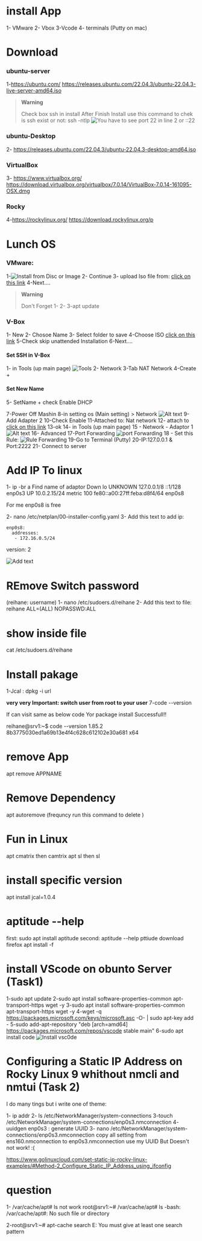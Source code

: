 # install App
1- VMware
2- Vbox
3-Vcode
4- terminals (Putty on mac)

# Download


### ubuntu-server
1-https://ubuntu.com/
https://releases.ubuntu.com/22.04.3/ubuntu-22.04.3-live-server-amd64.iso 

> **Warning**
>
> Check box ssh in install 
> After Finish Install use this command to chek is ssh exist or not: ssh -ntlp
![You have to see port 22 in line 2 or ::22 ](image-7.png)

### ubuntu-Desktop
2- https://releases.ubuntu.com/22.04.3/ubuntu-22.04.3-desktop-amd64.iso


### VirtualBox
3- https://www.virtualbox.org/
https://download.virtualbox.org/virtualbox/7.0.14/VirtualBox-7.0.14-161095-OSX.dmg

### Rocky
4-https://rockylinux.org/
https://download.rockylinux.org/p


# Lunch OS
 ### VMware:

1-![Install from Disc or Image](image.png)
2- Continue
3- upload Iso file from: 
[click on this link](#ubuntu-server)
4-Next....
> **Warning**
>
> Don't Forget 
>1-
>2-
>3-apt update


### V-Box
1- New
2- Chosoe Name
3- Select folder to save
4-Choose ISO
[click on this link](#ubuntu-desktop)
5-Check skip unattended Installation
6-Next....



#### Set SSH in V-Box
1- in Tools (up main page)
![Tools](image-1.png)
2- Network
3-Tab NAT Network
4-Create +
#### Set New Name 
5- SetName + check Enable DHCP

7-Power Off Mashin
8-in setting os (Main setting) > Network
![Alt text](image-3.png)
9- Add Adapter 2
10-Check Enable
11-Attached to: Nat network
12- attach to [click on this link](#set-new-name)
13-ok
14- in Tools (up main page)
15 - Network - Adaptor 1
![Alt text](image-4.png)
16- Advanced
17-Port Forwarding
![port Forwarding](image-5.png)
18 - Set this Rule:
![Rule Forwarding](image-6.png)
19-Go to Terminal (Putty)
20-IP:127.0.0.1 & Port:2222
21- Connect to server


# Add IP To linux
1- ip -br a
Find name of adaptor Down
lo               UNKNOWN        127.0.0.1/8 ::1/128 
enp0s3           UP             10.0.2.15/24 metric 100 fe80::a00:27ff:feba:d8f4/64 
enp0s8                        

                      
For me enp0s8   is free

2- nano /etc/netplan/00-installer-config.yaml
3- Add this text to add ip:
 
    enp0s8:
      addresses:
       - 172.16.0.5/24
  version: 2

![Add text](image-8.png)

# REmove Switch password
(reihane: username)
1- nano /etc/sudoers.d/reihane 
2- Add this text to file:
reihane ALL=(ALL) NOPASSWD:ALL

# show inside file
cat /etc/sudoers.d/reihane

# Install pakage
1-Jcal : dpkg -i url




**very very Important: switch user from root to your user**
7-code --version

If can visit same as below code Yor package install Successfull!!

reihane@srv1:~$ code --version
1.85.2
8b3775030ed1a69b13e4f4c628c612102e30a681
x64


# remove App
apt remove APPNAME

# Remove Dependency
apt autoremove (frequncy run this command to delete )

# Fun in  Linux
apt cmatrix then camtrix
apt sl then sl


# install specific version
apt install jcal=1.0.4 


# aptitude --help

first: sudo apt install aptitude
second: aptitude --help
pttiude download firefox
apt install -f






# install VScode on obunto Server (Task1)
1-sudo apt update
2-sudo apt install software-properties-common apt-transport-https wget -y
3-sudo apt install software-properties-common apt-transport-https wget -y
4-wget -q https://packages.microsoft.com/keys/microsoft.asc -O- | sudo apt-key add -
5-sudo add-apt-repository "deb [arch=amd64] https://packages.microsoft.com/repos/vscode stable main"
6-sudo apt install code
![Install vsc0de](image-10.png)



# Configuring a Static IP Address on Rocky Linux 9 whithout nmcli and nmtui (Task 2)
I do many tings but i write one of theme:

1- ip addr
2- ls /etc/NetworkManager/system-connections
3-touch /etc/NetworkManager/system-connections/enp0s3.nmconnection
4- uuidgen enp0s3 : generate UUID
3- nano /etc/NetworkManager/system-connections/enp0s3.nmconnection
copy all setting from ens160.nmconnection to enp0s3.nmconnection
use my UUID
But Doesn't not work!
:(


  https://www.golinuxcloud.com/set-static-ip-rocky-linux-examples/#Method-2_Configure_Static_IP_Address_using_ifconfig

  
# question
1- /var/cache/apt# ls not work
root@srv1:~# /var/cache/apt# ls
-bash: /var/cache/apt#: No such file or directory

2-root@srv1:~# apt-cache search
E: You must give at least one search pattern


